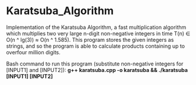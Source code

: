 # Karatsuba_Algorithm
Implementation of the Karatsuba Algorithm, a fast multiplication algorithm which multiplies two very large n-digit non-negative integers in time T(n) ∈ O(n ^ lg(3)) ≈ O(n ^ 1.585). This program stores the given integers as strings, and so the program is able to calculate products containing up to overfour million digits.

Bash command to run this program (substitute non-negative integers for [INPUT1] and [INPUT2]):
**g++ karatsuba.cpp -o karatsuba && ./karatsuba [INPUT1] [INPUT2]**
